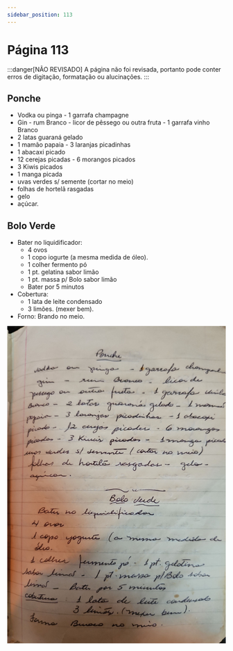 ```yaml
---
sidebar_position: 113
---
```

# Página 113
:::danger[NÃO REVISADO]
A página não foi revisada, portanto pode conter erros de digitação, formatação ou alucinações.
:::
## Ponche

- Vodka ou pinga - 1 garrafa champagne
- Gin - rum Branco - licor de pêssego ou outra fruta - 1 garrafa vinho Branco
- 2 latas guaraná gelado
- 1 mamão papaia - 3 laranjas picadinhas
- 1 abacaxi picado
- 12 cerejas picadas - 6 morangos picados
- 3 Kiwis picados
- 1 manga picada
- uvas verdes s/ semente (cortar no meio)
- folhas de hortelã rasgadas
- gelo
- açúcar.

## Bolo Verde

- Bater no liquidificador:
    - 4 ovos
    - 1 copo iogurte (a mesma medida de óleo).
    - 1 colher fermento pó
    - 1 pt. gelatina sabor limão
    - 1 pt. massa p/ Bolo sabor limão
    - Bater por 5 minutos
- Cobertura:
    - 1 lata de leite condensado
    - 3 limões. (mexer bem).
- Forno: Brando no meio.

![imagem base](./images/page_113.png)